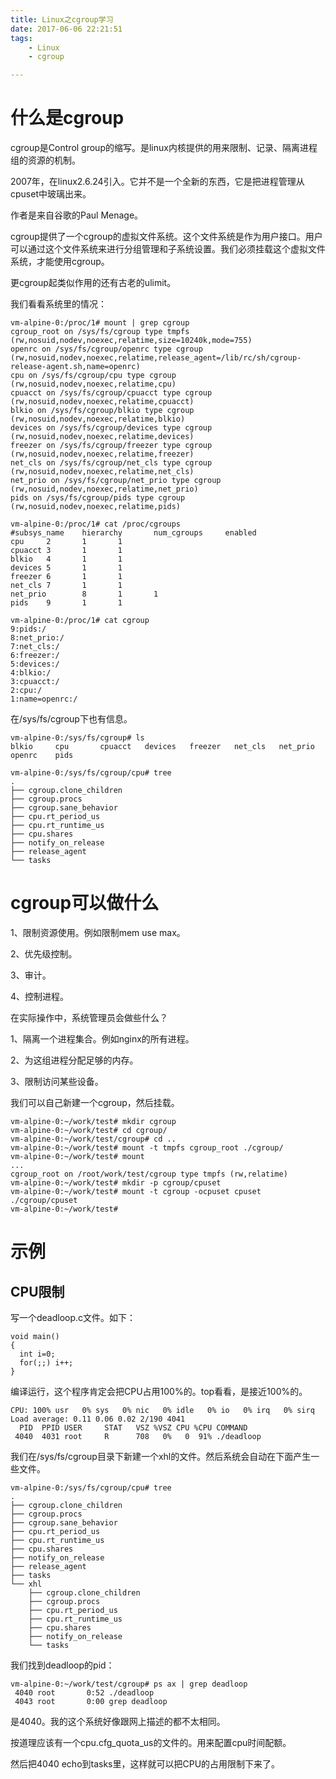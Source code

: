 ```yaml
---
title: Linux之cgroup学习
date: 2017-06-06 22:21:51
tags:
	- Linux
	- cgroup

---
```




# 什么是cgroup

cgroup是Control group的缩写。是linux内核提供的用来限制、记录、隔离进程组的资源的机制。

2007年，在linux2.6.24引入。它并不是一个全新的东西，它是把进程管理从cpuset中玻璃出来。

作者是来自谷歌的Paul Menage。

cgroup提供了一个cgroup的虚拟文件系统。这个文件系统是作为用户接口。用户可以通过这个文件系统来进行分组管理和子系统设置。我们必须挂载这个虚拟文件系统，才能使用cgroup。

更cgroup起类似作用的还有古老的ulimit。

我们看看系统里的情况：

```
vm-alpine-0:/proc/1# mount | grep cgroup
cgroup_root on /sys/fs/cgroup type tmpfs (rw,nosuid,nodev,noexec,relatime,size=10240k,mode=755)
openrc on /sys/fs/cgroup/openrc type cgroup (rw,nosuid,nodev,noexec,relatime,release_agent=/lib/rc/sh/cgroup-release-agent.sh,name=openrc)
cpu on /sys/fs/cgroup/cpu type cgroup (rw,nosuid,nodev,noexec,relatime,cpu)
cpuacct on /sys/fs/cgroup/cpuacct type cgroup (rw,nosuid,nodev,noexec,relatime,cpuacct)
blkio on /sys/fs/cgroup/blkio type cgroup (rw,nosuid,nodev,noexec,relatime,blkio)
devices on /sys/fs/cgroup/devices type cgroup (rw,nosuid,nodev,noexec,relatime,devices)
freezer on /sys/fs/cgroup/freezer type cgroup (rw,nosuid,nodev,noexec,relatime,freezer)
net_cls on /sys/fs/cgroup/net_cls type cgroup (rw,nosuid,nodev,noexec,relatime,net_cls)
net_prio on /sys/fs/cgroup/net_prio type cgroup (rw,nosuid,nodev,noexec,relatime,net_prio)
pids on /sys/fs/cgroup/pids type cgroup (rw,nosuid,nodev,noexec,relatime,pids)
```



```
vm-alpine-0:/proc/1# cat /proc/cgroups 
#subsys_name    hierarchy       num_cgroups     enabled
cpu     2       1       1
cpuacct 3       1       1
blkio   4       1       1
devices 5       1       1
freezer 6       1       1
net_cls 7       1       1
net_prio        8       1       1
pids    9       1       1
```

```
vm-alpine-0:/proc/1# cat cgroup 
9:pids:/
8:net_prio:/
7:net_cls:/
6:freezer:/
5:devices:/
4:blkio:/
3:cpuacct:/
2:cpu:/
1:name=openrc:/
```

在/sys/fs/cgroup下也有信息。

```
vm-alpine-0:/sys/fs/cgroup# ls
blkio     cpu       cpuacct   devices   freezer   net_cls   net_prio  openrc    pids
```

```
vm-alpine-0:/sys/fs/cgroup/cpu# tree
.
├── cgroup.clone_children
├── cgroup.procs
├── cgroup.sane_behavior
├── cpu.rt_period_us
├── cpu.rt_runtime_us
├── cpu.shares
├── notify_on_release
├── release_agent
└── tasks
```



# cgroup可以做什么

1、限制资源使用。例如限制mem use max。

2、优先级控制。

3、审计。

4、控制进程。

在实际操作中，系统管理员会做些什么？

1、隔离一个进程集合。例如nginx的所有进程。

2、为这组进程分配足够的内存。

3、限制访问某些设备。

我们可以自己新建一个cgroup，然后挂载。

```
vm-alpine-0:~/work/test# mkdir cgroup
vm-alpine-0:~/work/test# cd cgroup/
vm-alpine-0:~/work/test/cgroup# cd ..
vm-alpine-0:~/work/test# mount -t tmpfs cgroup_root ./cgroup/
vm-alpine-0:~/work/test# mount
...
cgroup_root on /root/work/test/cgroup type tmpfs (rw,relatime)
vm-alpine-0:~/work/test# mkdir -p cgroup/cpuset
vm-alpine-0:~/work/test# mount -t cgroup -ocpuset cpuset ./cgroup/cpuset
vm-alpine-0:~/work/test# 

```



# 示例

## CPU限制

写一个deadloop.c文件。如下：

```
void main()
{
  int i=0; 
  for(;;) i++;
}
```

编译运行，这个程序肯定会把CPU占用100%的。top看看，是接近100%的。

```
CPU: 100% usr   0% sys   0% nic   0% idle   0% io   0% irq   0% sirq
Load average: 0.11 0.06 0.02 2/190 4041
  PID  PPID USER     STAT   VSZ %VSZ CPU %CPU COMMAND
 4040  4031 root     R      708   0%   0  91% ./deadloop
```



我们在/sys/fs/cgroup目录下新建一个xhl的文件。然后系统会自动在下面产生一些文件。

```
vm-alpine-0:/sys/fs/cgroup/cpu# tree
.
├── cgroup.clone_children
├── cgroup.procs
├── cgroup.sane_behavior
├── cpu.rt_period_us
├── cpu.rt_runtime_us
├── cpu.shares
├── notify_on_release
├── release_agent
├── tasks
└── xhl
    ├── cgroup.clone_children
    ├── cgroup.procs
    ├── cpu.rt_period_us
    ├── cpu.rt_runtime_us
    ├── cpu.shares
    ├── notify_on_release
    └── tasks
```

我们找到deadloop的pid：

```
vm-alpine-0:~/work/test/cgroup# ps ax | grep deadloop
 4040 root       0:52 ./deadloop
 4043 root       0:00 grep deadloop
```

是4040。我的这个系统好像跟网上描述的都不太相同。

按道理应该有一个cpu.cfg_quota_us的文件的。用来配置cpu时间配额。

然后把4040 echo到tasks里，这样就可以把CPU的占用限制下来了。



